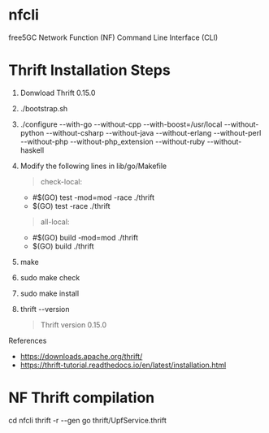 # nfcli
free5GC Network Function (NF) Command Line Interface (CLI) 


# Thrift Installation Steps
1) Donwload Thrift 0.15.0
2) ./bootstrap.sh
3) ./configure --with-go --without-cpp  --with-boost=/usr/local --without-python --without-csharp --without-java --without-erlang --without-perl --without-php --without-php_extension --without-ruby --without-haskell
4) Modify the following lines in lib/go/Makefile
    > check-local:
      * #$(GO) test -mod=mod -race ./thrift
      * $(GO) test -race ./thrift
        
    > all-local:
      * #$(GO) build -mod=mod ./thrift
      * $(GO) build ./thrift
5) make
6) sudo make check
7) sudo make install 
8) thrift --version
    > Thrift version 0.15.0

References
* https://downloads.apache.org/thrift/
* https://thrift-tutorial.readthedocs.io/en/latest/installation.html

# NF Thrift compilation
cd nfcli 
thrift -r --gen go thrift/UpfService.thrift
